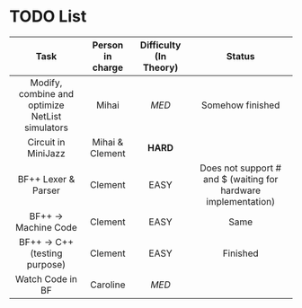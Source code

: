 # TODO List #

| Task | Person in charge | Difficulty (In Theory) | Status |
|:-:|:-:|:-:|:-:|
| Modify, combine and optimize NetList simulators | Mihai | _MED_ | Somehow finished |
| Circuit in MiniJazz | Mihai & Clement | **HARD** | |
| BF++ Lexer & Parser | Clement | EASY | Does not support # and $ (waiting for hardware implementation) |
| BF++ -> Machine Code | Clement | EASY | Same |
| BF++ -> C++ (testing purpose) | Clement | EASY | Finished |
| Watch Code in BF | Caroline | _MED_ | |
